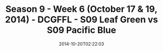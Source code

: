 ---
title: Season 9 - Week 6 (October 17 & 19, 2014) - DCGFFL - S09 Leaf Green vs S09
  Pacific Blue
teams-score:
- team: _teams/s09-leaf-green.md
  score: 33
- team: _teams/s09-pacific-blue.md
  score: 0
mvp: Markco Stroman (Leaf), Alex Smith (Pacific)
game-ball: N/A
season: 9
week: 6
date: '2014-10-20T02:22:03'
pageid: season-9-week-6-4459-vs-4465
---